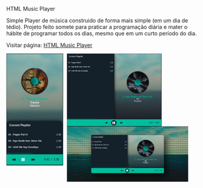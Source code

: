 HTML Music Player

Simple Player de música construido de forma mais simple (em um dia de tédio). Projeto feito somete para praticar a programação diária e mater o hábite de programar todos os dias, mesmo que em um curto período do dia.

Visitar página: [HTML Music Player](https://devalvez.github.io/html-music-player/)

<img src="./previews/phone.jpg" width="150px" alt="phone.png" align="left" style="margin-right: 10px" />

<img src="./previews/tablet.jpg" alt="tablet.jpg" width="250px" align="center" style="margin-right: 10px" />

<img src="./previews/screen.jpg" alt="screen.jpg" width="320px" />

